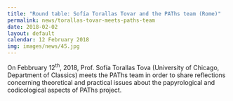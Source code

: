 ```yaml
---
title: "Round table: Sofía Torallas Tovar and the PAThs team (Rome)"
permalink: news/torallas-tovar-meets-paths-team
date: 2018-02-02
layout: default
calendar: 12 February 2018
img: images/news/45.jpg
---
```


On Febbruary 12<sup>th</sup>, 2018, Prof. Sofía Torallas Tova (University of Chicago, Department of Classics) meets the PAThs team in order to share reflections concerning theoretical and practical issues about the papyrological and codicological aspects of PAThs project.
